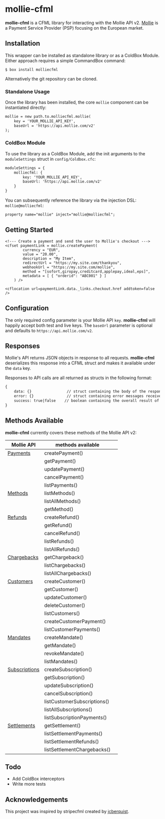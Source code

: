 # mollie-cfml

**mollie-cfml** is a CFML library for interacting with the Mollie API v2. [Mollie](https://mollie.com) is a Payment Service Provider (PSP) focusing on the European market.

## Installation
This wrapper can be installed as standalone library or as a ColdBox Module. Either approach requires a simple CommandBox command:

```
$ box install molliecfml
```

Alternatively the git repository can be cloned.

### Standalone Usage

Once the library has been installed, the core `mollie` component can be instantiated directly:

```cfc
mollie = new path.to.molliecfml.mollie(
    key = 'YOUR_MOLLIE_API_KEY',
    baseUrl = 'https://api.mollie.com/v2'
);
```

### ColdBox Module

To use the library as a ColdBox Module, add the init arguments to the `moduleSettings` struct in `config/Coldbox.cfc`:

```cfc
moduleSettings = {
    molliecfml: {
        key: 'YOUR_MOLLIE_API_KEY',
        baseUrl: 'https://api.mollie.com/v2'
    }
}
```

You can subsequently reference the library via the injection DSL: `mollie@molliecfml`:

```cfc
property name="mollie" inject="mollie@molliecfml";
```

## Getting Started

```
<!--- Create a payment and send the user to Mollie's checkout --->
<cfset paymentLink = mollie.createPayment(
        currency = "EUR",
        value = "20.00",
        description = "My Item",
        redirectUrl = "https://my.site.com/thankyou",
        webhookUrl = "https://my.site.com/mollie",
        method = "[sofort,giropay,creditcard,applepay,ideal,eps]",
        metadata = [ { "orderid": "ABC001" } ]
    ) />

<cflocation url=paymentLink.data._links.checkout.href addtoken=false />    
```

## Configuration

The only required config parameter is your Mollie API `key`. **mollie-cfml** will happily accept both test and live keys.
The `baseUrl` parameter is optional and defaults to `https://api.mollie.com/v2`. 


## Responses

Mollie's API returns JSON objects in response to all requests. **mollie-cfml** deserializes this response into a CFML struct and makes it available under the `data` key.

Responses to API calls are all returned as structs in the following format:

```cfc
{
    data: {}                // struct containing the body of the response
    error: {}               // struct containing error messages received
    success: true|false    // boolean containing the overall result of the request
}
```
## Methods Available

**mollie-cfml** currently covers these methods of the Mollie API v2:


| Mollie API    | methods available           |   |
|---------------|-----------------------------|---|
| [Payments](https://docs.mollie.com/reference/v2/payments-api/overview)      | createPayment()             |   |
|               | getPayment()                |   |
|               | updatePayment()             |   |
|               | cancelPayment()             |   |
|               | listPayments()              |   |
| [Methods](https://docs.mollie.com/reference/v2/methods-api/overview)       | listMethods()               |   |
|               | listAllMethods()            |   |
|               | getMethod()                 |   |
| [Refunds](https://docs.mollie.com/reference/v2/refunds-api/overview)       | createRefund()              |   |
|               | getRefund()                 |   |
|               | cancelRefund()              |   |
|               | listRefunds()               |   |
|               | listAllRefunds()            |   |
| [Chargebacks](https://docs.mollie.com/reference/v2/chargebacks-api/overview)   | getChargeback()             |   |
|               | listChargebacks()           |   |
|               | listAllChargebacks()        |   |
| [Customers](https://docs.mollie.com/reference/v2/customers-api/overview)     | createCustomer()            |   |
|               | getCustomer()               |   |
|               | updateCustomer()            |   |
|               | deleteCustomer()            |   |
|               | listCustomers()             |   |
|               | createCustomerPayment()     |   |
|               | listCustomerPayments()      |   |
| [Mandates](https://docs.mollie.com/reference/v2/mandates-api/overview)      | createMandate()             |   |
|               | getMandate()                |   |
|               | revokeMandate()             |   |
|               | listMandates()              |   |
| [Subscriptions](https://docs.mollie.com/reference/v2/subscriptions-api/overview) | createSubscription()        |   |
|               | getSubscription()           |   |
|               | updateSubscription()        |   |
|               | cancelSubscription()        |   |
|               | listCustomerSubscriptions() |   |
|               | listAllSubscriptions()      |   |
|               | listSubscriptionPayments()  |   |
| [Settlements](https://docs.mollie.com/reference/v2/settlements-api/overview)   | getSettlement()             |   |
|               | listSettlementPayments()    |   |
|               | listSettlementRefunds()     |   |
|               | listSettlementChargebacks() |   |


## Todo
* Add ColdBox interceptors
* Write more tests

## Acknowledgements

This project was inspired by stripecfml created by [jcberquist](https://github.com/jcberquist).